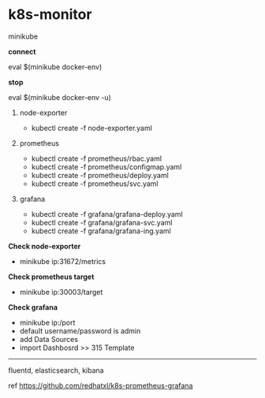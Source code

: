 # k8s-monitor

minikube

**connect**

eval $(minikube docker-env)

**stop**

eval $(minikube docker-env -u)


1. node-exporter
   * kubectl create -f node-exporter.yaml

2. prometheus
   * kubectl create -f prometheus/rbac.yaml
   * kubectl create -f prometheus/configmap.yaml
   * kubectl create -f prometheus/deploy.yaml
   * kubectl create -f prometheus/svc.yaml

3. grafana
   * kubectl create -f grafana/grafana-deploy.yaml
   * kubectl create -f grafana/grafana-svc.yaml
   * kubectl create -f grafana/grafana-ing.yaml

**Check node-exporter**
   * minikube ip:31672/metrics

**Check prometheus target**
   * minikube ip:30003/target

**Check grafana**
   * minikube ip:/port
   * default username/password is admin
   * add Data Sources
   * import Dashbosrd >> 315 Template
---
fluentd, elasticsearch, kibana

ref
https://github.com/redhatxl/k8s-prometheus-grafana
